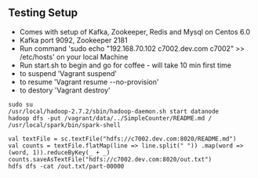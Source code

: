 ## Testing Setup

- Comes with setup of Kafka, Zookeeper, Redis and Mysql on Centos 6.0 
- Kafka port 9092, Zookeeper 2181 
- Run command  'sudo echo "192.168.70.102 c7002.dev.com c7002" >> /etc/hosts' on your local Machine
- Run start.sh to begin and go for coffee - will take 10 min first time
- to suspend 'Vagrant suspend'
- to resume  'Vagrant resume --no-provision'
- to destory 'Vagrant destroy'

```
sudo su
/usr/local/hadoop-2.7.2/sbin/hadoop-daemon.sh start datanode
hadoop dfs -put /vagrant/data/../SimpleCounter/README.md /
/usr/local/spark/bin/spark-shell
```


```
val textFile = sc.textFile("hdfs://c7002.dev.com:8020/README.md")
val counts = textFile.flatMap(line => line.split(" ")) .map(word => (word, 1)).reduceByKey(_ + _)
counts.saveAsTextFile("hdfs://c7002.dev.com:8020/out.txt")
hdfs dfs -cat /out.txt/part-00000
```
